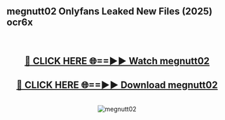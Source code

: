 <h2>megnutt02 Onlyfans Leaked New Files (2025) ocr6x</h2>
<br>
<div align="center">
<h2><a href="https://mediafiles.top/megnutt02&ref=git" rel="nofollow">🔴 CLICK HERE 🌐==►► Watch megnutt02</a></h2>
<h2><a href="https://mediafiles.top/megnutt02&ref=git" rel="nofollow">🔴 CLICK HERE 🌐==►► Download megnutt02</a></h2>
<br>
<a href="https://mediafiles.top/megnutt02&ref=git" rel="nofollow" data-target="animated-image.originalLink"><img src="https://i.ibb.co.com/xMMVF88/686577567.gif" alt="megnutt02" style="max-width: 100%; display: inline-block;" data-target="animated-image.originalImage"></a>
</div>
<br>
<br>